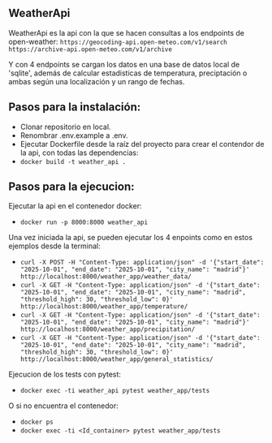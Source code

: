 WeatherApi
-

WeatherApi es la api con la que se hacen consultas a los endpoints de open-weather:
```https://geocoding-api.open-meteo.com/v1/search```
```https://archive-api.open-meteo.com/v1/archive``` 

Y con 4 endpoints se cargan los datos en una base de datos local de 'sqlite', además de calcular estadisticas 
de temperatura, preciptación o ambas según una localización y un rango de fechas.


Pasos para la instalación:
-
- Clonar repositorio en local.
- Renombrar .env.example a .env.
- Ejecutar Dockerfile desde la raíz del proyecto para crear el contendor de la api, con todas las dependencias:
- ```docker build -t weather_api . ```


Pasos para la ejecucion:
-
 Ejecutar la api en el contenedor docker:
- ```docker run -p 8000:8000 weather_api ```

Una vez iniciada la api, se pueden ejecutar los 4 enpoints como en estos ejemplos desde la terminal:
- ```curl -X POST -H "Content-Type: application/json" -d '{"start_date": "2025-10-01", "end_date": "2025-10-01", "city_name": "madrid"}' http://localhost:8000/weather_app/weather_data/```
- ```curl -X GET -H "Content-Type: application/json" -d '{"start_date": "2025-10-01", "end_date": "2025-10-01", "city_name": "madrid", "threshold_high": 30, "threshold_low": 0}' http://localhost:8000/weather_app/temperature/```
- ```curl -X GET -H "Content-Type: application/json" -d '{"start_date": "2025-10-01", "end_date": "2025-10-01", "city_name": "madrid"}' http://localhost:8000/weather_app/precipitation/```
- ```curl -X GET -H "Content-Type: application/json" -d '{"start_date": "2025-10-01", "end_date": "2025-10-01", "city_name": "madrid", "threshold_high": 30, "threshold_low": 0}' http://localhost:8000/weather_app/general_statistics/```

Ejecucion de los tests con pytest:
- ```docker exec -ti weather_api pytest weather_app/tests```

O si no encuentra el contenedor:
- ```docker ps```
- ```docker exec -ti <Id_container> pytest weather_app/tests```


